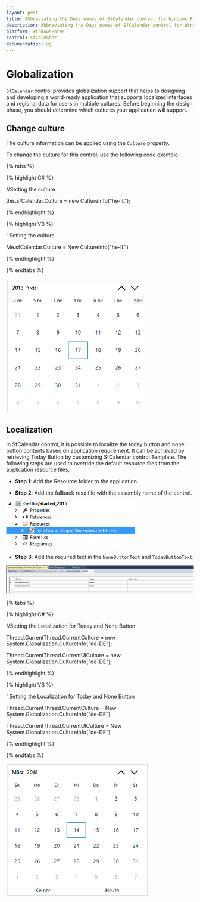 ```yaml
---
layout: post
title: Abbreviating the Days names of SfCalendar control for Windows Forms
description: Abbreviating the Days names of SfCalendar control for Windows Forms
platform: WindowsForms
control: SfCalendar
documentation: ug
---
```


# Globalization

`SfCalendar` control provides globalization support that helps to designing and developing a world-ready application that supports localized interfaces and regional data for users in multiple cultures. Before beginning the design phase, you should determine which cultures your application will support. 

## Change culture

The culture information can be applied using the `Culture` property. 

To change the culture for this control, use the following code example.

{% tabs %}

{% highlight C# %}

//Setting the culture

this.sfCalendar.Culture = new CultureInfo("he-IL");

{% endhighlight  %}

{% highlight VB %}

' Setting the culture

Me.sfCalendar.Culture = New CultureInfo("he-IL")

{% endhighlight  %}

{% endtabs %} 

![](globalization-images/Culture.png)

## Localization

In SfCalendar control, it is possible to localize the today button and none button contents based on application requirement. It can be achieved by retrieving Today Button by customizing SfCalendar control Template.  The following steps are used to override the default resource files from the application resource files,

* **Step 1**: Add the Resource folder to the application.                                                         

* **Step 2**: Add the fallback resx file with the assembly name of the control.

![](globalization-images/resource.png)

* **Step 3**: Add the required text in the `NoneButtonText` and `TodayButtonText`. 

![](globalization-images/resxfile.png)

{% tabs %}

{% highlight C# %}

//Setting the Localization for Today and None Button

Thread.CurrentThread.CurrentCulture = new System.Globalization.CultureInfo("de-DE");

Thread.CurrentThread.CurrentUICulture = new System.Globalization.CultureInfo("de-DE");

{% endhighlight  %}

{% highlight VB %}

' Setting the Localization for Today and None Button

Thread.CurrentThread.CurrentCulture = New System.Globalization.CultureInfo("de-DE")

Thread.CurrentThread.CurrentUICulture = New System.Globalization.CultureInfo("de-DE")

{% endhighlight  %}

{% endtabs %} 

![](globalization-images/localization.png)
